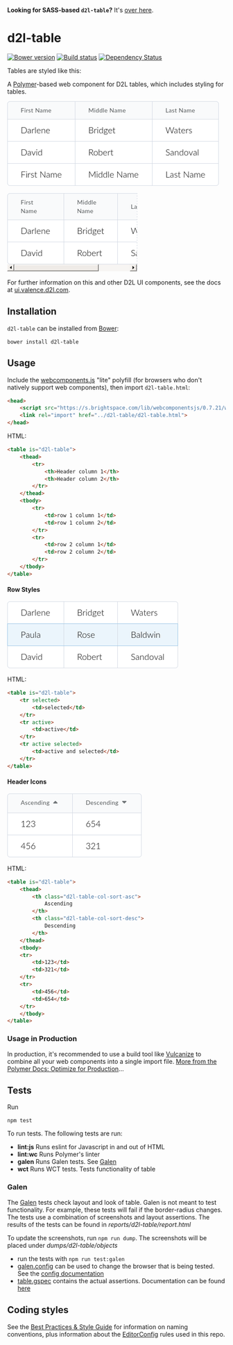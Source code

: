 **Looking for SASS-based `d2l-table`?** It's [over here](https://github.com/Brightspace/d2l-table-ui/tree/sass).

# d2l-table
[![Bower version][bower-image]][bower-url]
[![Build status][ci-image]][ci-url]
[![Dependency Status][dependencies-image]][dependencies-url]

Tables are styled like this:

A [Polymer](https://www.polymer-project.org/1.0/)-based web component for D2L tables, which includes styling for tables.

![screenshot of table](/dumps/d2l-table/objects/small-1.png)

![screenshot of responsive table](/dumps/d2l-table/objects/wide-1.png)

For further information on this and other D2L UI components, see the docs at [ui.valence.d2l.com](http://ui.valence.d2l.com/).

## Installation

`d2l-table` can be installed from [Bower][bower-url]:
```shell
bower install d2l-table
```

## Usage

Include the [webcomponents.js](http://webcomponents.org/polyfills/) "lite" polyfill (for browsers who don't natively support web components), then import `d2l-table.html`:

```html
<head>
	<script src="https://s.brightspace.com/lib/webcomponentsjs/0.7.21/webcomponents-lite.min.js"></script>
	<link rel="import" href="../d2l-table/d2l-table.html">
</head>
```

HTML:
```html
<table is="d2l-table">
	<thead>
		<tr>
			<th>Header column 1</th>
			<th>Header column 2</th>
		</tr>
	</thead>
	<tbody>
		<tr>
			<td>row 1 column 1</td>
			<td>row 1 column 2</td>
		</tr>
		<tr>
			<td>row 2 column 1</td>
			<td>row 2 column 2</td>
		</tr>
	</tbody>
</table>
```

#### Row Styles

![screenshot of table with styled rows](/dumps/d2l-table/objects/rows-1.png)

HTML:
```html
<table is="d2l-table">
	<tr selected>
		<td>selected</td>
	</tr>
	<tr active>
		<td>active</td>
	</tr>
	<tr active selected>
		<td>active and selected</td>
	</tr>
</table>
```

#### Header Icons

![screenshot of table with sort icons](/dumps/d2l-table/objects/sort-1.png)

HTML:
```html
<table is="d2l-table">
	<thead>
		<th class="d2l-table-col-sort-asc">
			Ascending
		</th>
		<th class="d2l-table-col-sort-desc">
			Descending
		</th>
	</thead>
	<tbody>
	<tr>
		<td>123</td>
		<td>321</td>
	</tr>
	<tr>
		<td>456</td>
		<td>654</td>
	</tr>
	</tbody>
</table>
```

### Usage in Production

In production, it's recommended to use a build tool like [Vulcanize](https://github.com/Polymer/vulcanize) to combine all your web components into a single import file. [More from the Polymer Docs: Optimize for Production](https://www.polymer-project.org/1.0/tools/optimize-for-production.html)...

## Tests

Run

```shell
npm test
```

To run tests. The following tests are run:

* **lint:js** Runs eslint for Javascript in and out of HTML
* **lint:wc** Runs Polymer's linter
* **galen**   Runs Galen tests. See [Galen](#galen)
* **wct**     Runs WCT tests. Tests functionality of table

### Galen

The [Galen][Galen] tests check layout and look of table. Galen is not meant to test functionality. For example, these tests will fail if the border-radius changes. The tests use a combination of screenshots and layout assertions. The results of the tests can be found in *reports/d2l-table/report.html*

To update the screenshots, run `npm run dump`. The screenshots will be placed under *dumps/d2l-table/objects*

* run the tests with `npm run test:galen`
* [galen.config](galen.config) can be used to change the browser that is being tested. See the [config documentation][GalenConfig]
* [table.gspec](table.gspec) contains the actual assertions. Documentation can be found [here][GalenSpec]

## Coding styles

See the [Best Practices & Style Guide](https://github.com/Brightspace/valence-ui-docs/wiki/Best-Practices-&-Style-Guide) for information on naming conventions, plus information about the [EditorConfig](http://editorconfig.org) rules used in this repo.

[bower-url]: http://bower.io/search/?q=d2l-table
[bower-image]: https://img.shields.io/bower/v/d2l-table.svg
[ci-url]: https://travis-ci.org/Brightspace/d2l-table-ui
[ci-image]: https://img.shields.io/travis-ci/Brightspace/d2l-table-ui.svg
[dependencies-url]: https://david-dm.org/brightspace/d2l-table-ui
[dependencies-image]: https://img.shields.io/david/Brightspace/d2l-table-ui.svg
[Galen]: http://galenframework.com/
[GalenConfig]: http://galenframework.com/docs/getting-started-configuration/
[GalenSpec]: http://galenframework.com/docs/reference-galen-spec-language-guide/
